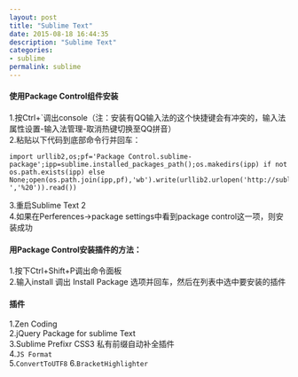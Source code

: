 ```yaml
---
layout: post
title: "Sublime Text"
date: 2015-08-18 16:44:35
description: "Sublime Text"
categories:
- sublime
permalink: sublime
---
```

#### 使用Package Control组件安装
1.按Ctrl+`调出console（注：安装有QQ输入法的这个快捷键会有冲突的，输入法属性设置-输入法管理-取消热键切换至QQ拼音）  
2.粘贴以下代码到底部命令行并回车：
```vim
import urllib2,os;pf='Package Control.sublime-package';ipp=sublime.installed_packages_path();os.makedirs(ipp) if not os.path.exists(ipp) else None;open(os.path.join(ipp,pf),'wb').write(urllib2.urlopen('http://sublime.wbond.net/'+pf.replace(' ','%20')).read())
```
3.重启Sublime Text 2  
4.如果在Perferences->package settings中看到package control这一项，则安装成功  

#### 用Package Control安装插件的方法：
1.按下Ctrl+Shift+P调出命令面板  
2.输入install 调出 Install Package 选项并回车，然后在列表中选中要安装的插件

#### 插件
1.Zen Coding  
2.jQuery Package for sublime Text  
3.Sublime Prefixr CSS3 私有前缀自动补全插件  
4.`JS Format`  
5.`ConvertToUTF8`
6.`BracketHighlighter`
